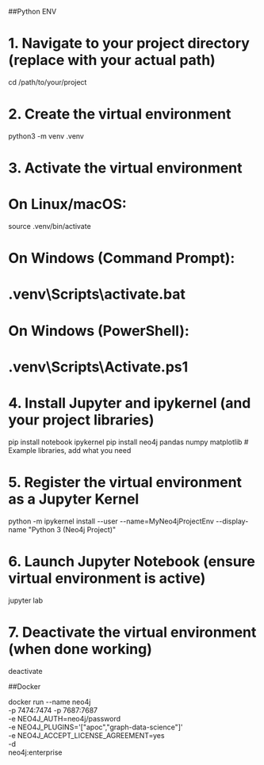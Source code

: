 
##Python ENV

# 1. Navigate to your project directory (replace with your actual path)
cd /path/to/your/project

# 2. Create the virtual environment
python3 -m venv .venv

# 3. Activate the virtual environment
# On Linux/macOS:
source .venv/bin/activate
# On Windows (Command Prompt):
# .venv\Scripts\activate.bat
# On Windows (PowerShell):
# .venv\Scripts\Activate.ps1

# 4. Install Jupyter and ipykernel (and your project libraries)
pip install notebook ipykernel
pip install neo4j pandas numpy matplotlib # Example libraries, add what you need

# 5. Register the virtual environment as a Jupyter Kernel
python -m ipykernel install --user --name=MyNeo4jProjectEnv --display-name "Python 3 (Neo4j Project)"

# 6. Launch Jupyter Notebook (ensure virtual environment is active)
jupyter lab

# 7. Deactivate the virtual environment (when done working)
deactivate



##Docker

docker run --name neo4j \
    -p 7474:7474 -p 7687:7687 \
    -e NEO4J_AUTH=neo4j/password \
    -e NEO4J_PLUGINS='["apoc","graph-data-science"]' \
    -e NEO4J_ACCEPT_LICENSE_AGREEMENT=yes \
    -d \
    neo4j:enterprise

